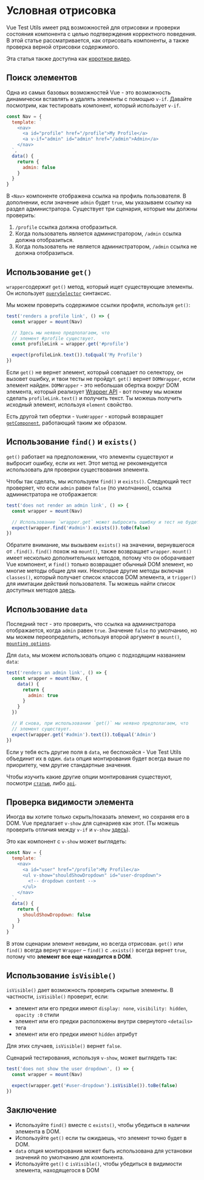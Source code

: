 # Условная отрисовка

Vue Test Utils имеет ряд возможностей для отрисовки и проверки состояния компонента с целью подтверждения корректного поведения. В этой статье рассматривается, как отрисовать компоненты, а также проверка верной отрисовки содержимого.

Эта статья также доступна как [короткое видео](https://www.youtube.com/watch?v=T3CHtGgEFTs&list=PLC2LZCNWKL9ahK1IoODqYxKu5aA9T5IOA&index=15).

## Поиск элементов

Одна из самых базовых возможностей Vue - это возможность динамически вставлять и удалять элементы с помощью `v-if`. Давайте посмотрим, как тестировать компонент, который использует `v-if`.

```js
const Nav = {
  template: `
    <nav>
      <a id="profile" href="/profile">My Profile</a>
      <a v-if="admin" id="admin" href="/admin">Admin</a>
    </nav>
  `,
  data() {
    return {
      admin: false
    }
  }
}
```

В `<Nav>` компоненте отображена ссылка на профиль пользователя. В дополнении, если значение `admin` будет `true`, мы указываем ссылку на раздел администратора. Существует три сценария, которые мы должны проверить:

1. `/profile` ссылка должна отобразиться.
2. Когда пользователь является администратором, `/admin` ссылка должна отобразиться.
3. Когда пользователь не является администратором, `/admin` ссылка не должна отобразиться.

## Использование `get()`

`wrapper`содержит `get()` метод, который ищет существующие элементы. Он использует [`querySelector`](https://developer.mozilla.org/en-US/docs/Web/API/Document/querySelector) синтаксис.

Мы можем проверить содержимое ссылки профиля, используя `get()`:

```js
test('renders a profile link', () => {
  const wrapper = mount(Nav)

  // Здесь мы неявно предполагаем, что 
  // элемент #profile существует.
  const profileLink = wrapper.get('#profile')

  expect(profileLink.text()).toEqual('My Profile')
})
```

Если `get()` не вернет элемент, который совпадает по селектору, он вызовет ошибку, и твои тесты не пройдут. `get()` вернет `DOMWrapper`, если элемент найден. `DOMWrapper` - это небольшая обертка вокруг DOM элемента, который реализует [Wrapper API](/ru/api/#Wrapper-methods) - вот почему мы можем сделать `profileLink.text()` и получить текст. Ты можешь получить исходный элемент, используя `element` свойство.

Есть другой тип обертки - `VueWrapper` - который возвращает [`getComponent`](/ru/api/#getComponent), работающий таким же образом.

## Использование `find()` и `exists()`

`get()` работает на предположении, что элементы существуют и выбросит ошибку, если их нет. Этот метод _не_ рекомендуется использовать для проверки существования элемента.

Чтобы так сделать, мы используем `find()` и `exists()`. Следующий тест проверяет, что если `admin` равен `false` (по умолчанию), ссылка администратора не отображается:

```js
test('does not render an admin link', () => {
  const wrapper = mount(Nav)

  // Использование `wrapper.get` может выбросить ошибку и тест не будет пройден.
  expect(wrapper.find('#admin').exists()).toBe(false)
})
```

Обратите внимание, мы вызываем `exists()` на значении, вернувшегося от `.find()`. `find()` похож на `mount()`, также возвращает `wrapper`. `mount()` имеет несколько дополнительных методов, потому что он оборачивает Vue компонент, и `find()` только возвращает обычный DOM элемент, но многие методы общие для них. Некоторые другие методы включая `classes()`, который получает список классов DOM элемента, и `trigger()` для имитации действий пользователя. Ты можешь найти список доступных методов [здесь](/ru/api/#Wrapper-methods).

## Использование `data`

Последний тест - это проверить, что ссылка на администратора отображается, когда `admin` равен `true`. Значение `false` по умолчанию, но мы можем переопределить, используя второй аргумент в `mount()`, [`mounting options`](/ru/api/#mount).

Для `data`, мы можем использовать опцию с подходящим названием `data`:

```js
test('renders an admin link', () => {
  const wrapper = mount(Nav, {
    data() {
      return {
        admin: true
      }
    }
  })

  // И снова, при использовании `get()` мы неявно предполагаем, что
  // элемент существует.
  expect(wrapper.get('#admin').text()).toEqual('Admin')
})
```

Если у тебя есть другие поля в `data`, не беспокойся - Vue Test Utils объединит их в один. `data` опция монтирования будет всегда выше по приоритету, чем другие стандартные значения.

Чтобы изучить какие другие опции монтирования существуют, посмотри [`статью`](/guide/essentials/passing-data.md), либо [`api`](/ru/api/#mount).

## Проверка видимости элемента

Иногда вы хотите только скрыть/показать элемент, но сохраняя его в DOM. Vue предлагает `v-show` для сценариев как этот. (Ты можешь проверить отличия между `v-if` и `v-show` [здесь](https://v3.vuejs.org/guide/conditional.html#v-if-vs-v-show)).

Это как компонент с `v-show` может выглядеть:

```js
const Nav = {
  template: `
    <nav>
      <a id="user" href="/profile">My Profile</a>
      <ul v-show="shouldShowDropdown" id="user-dropdown">
        <!-- dropdown content -->
      </ul>
    </nav>
  `,
  data() {
    return {
      shouldShowDropdown: false
    }
  }
}
```
В этом сценарии элемент невидим, но всегда отрисован. `get()` или `find()` всегда вернут `Wrapper` – `find()` с `.exists()` всегда вернет `true`, потому что **элемент все еще находится в DOM**.

## Использование `isVisible()`

`isVisible()` дает возможность проверить скрытые элементы. В частности, `isVisible()` проверит, если:

- элемент или его предки имеют `display: none`, `visibility: hidden`, `opacity :0` стили
- элемент или его предки расположены внутри свернутого `<details>` тега
- элемент или его предки имеют `hidden` атрибут

Для этих случаев, `isVisible()` вернет `false`.

Сценарий тестирования, используя `v-show`, может выглядеть так:

```js
test('does not show the user dropdown', () => {
  const wrapper = mount(Nav)

  expect(wrapper.get('#user-dropdown').isVisible()).toBe(false)
})
```

## Заключение

- Используйте `find()` вместе с `exists()`, чтобы убедиться в наличии элемента в DOM.
- Используйте `get()` если ты ожидаешь, что элемент точно будет в DOM.
- `data` опция монтирования может быть использована для установки значений по умолчанию для компонента.
- Используйте `get()` с `isVisible()`, чтобы убедиться в видимости элемента, находящегося в DOM
